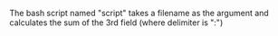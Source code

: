 The bash script named "script" takes a filename as the argument and calculates the sum of the 3rd field (where delimiter is ":")
